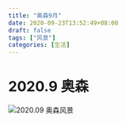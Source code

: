 ```yaml
---
title: "奥森9月"
date: 2020-09-23T13:52:49+08:00
draft: false
tags: ["风景"]
categories: [生活]
---
```


# 2020.9 奥森

![2020.09 奥森风景](https://user-images.githubusercontent.com/4570641/93972611-29be7400-fda5-11ea-8c4d-5a28adc921b6.jpg)
<!--more-->